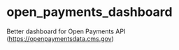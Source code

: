# open_payments_dashboard
Better dashboard for Open Payments API (https://openpaymentsdata.cms.gov)
